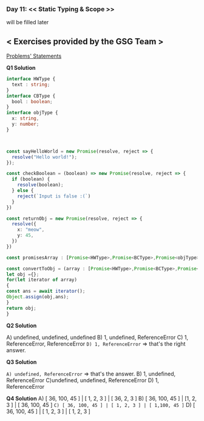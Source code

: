 ### Day 11: << Static Typing & Scope >> 
will be filled later
## < Exercises provided by the GSG Team >

[Problems' Statements](https://github.com/orjwan-alrajaby/gsg-expressjs-backend-training-2023/blob/main/learning-sprint-1/week3-day2-tasks/tasks.md)

**Q1 Solution**
```ts
interface HWType {
  text : string;
}
interface CBType {
  bool : boolean;
}
interface objType {
  x: string,
  y: number;
}



const sayHelloWorld = new Promise(resolve, reject => {
  resolve("Hello world!");
});

const checkBoolean = (boolean) => new Promise(resolve, reject => {
  if (boolean) {
    resolve(boolean);
  } else {
    reject(`Input is false :(`)
  }
})

const returnObj = new Promise(resolve, reject => {
  resolve({
    x: "meow",
    y: 45,
  })
})

const promisesArray : [Promise<HWType>,Promise<BCType>,Promise<objType>] = [sayHeloWorld, checkBoolean, returnObj];

const convertToObj = (array : [Promise<HWType>,Promise<BCType>,Promise<objType>]) => {
let obj ={};
for(let iterator of array)
{
const ans = await iterator();
Object.assign(obj,ans);
}
return obj;
}

```

**Q2 Solution**

A) undefined, undefined, undefined
B) 1, undefined, ReferenceError
C) 1, ReferenceError, ReferenceError
`D) 1, ReferenceError` => that's the right answer.

**Q3 Solution**

`A) undefined, ReferenceError` => that's the answer.
B) 1, undefined, ReferenceError
C)undefined, undefined, ReferenceError
D) 1, ReferenceError

**Q4 Solution**
A) [ 36, 100, 45 ] | [ 1, 2, 3 ] | [ 36, 2, 3 ]
B) [ 36, 100, 45 ] | [1, 2, 3 ] | [ 36, 100, 45 ]
`C) [ 36, 100, 45 ] | [ 1, 2, 3 ] | [ 1,100, 45 ]`
D) [ 36, 100, 45 ] | [ 1, 2, 3 ] | [ 1, 2, 3 ]
